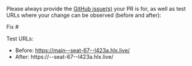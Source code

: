 Please always provide the [GitHub issue(s)](../issues) your PR is for, as well as test URLs where your change can be observed (before and after):

Fix #<gh-issue-id>

Test URLs:
- Before: https://main--seat-67--l423a.hlx.live/
- After: https://<branch>--seat-67--l423a.hlx.live/
